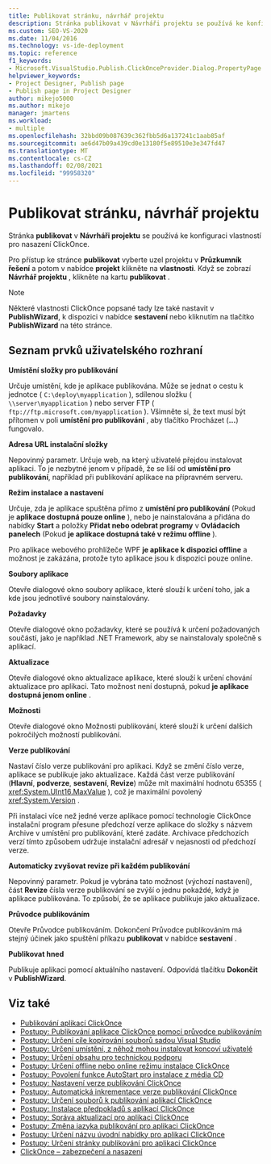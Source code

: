 ```yaml
---
title: Publikovat stránku, návrhář projektu
description: Stránka publikovat v Návrháři projektu se používá ke konfiguraci vlastností pro nasazení ClickOnce.
ms.custom: SEO-VS-2020
ms.date: 11/04/2016
ms.technology: vs-ide-deployment
ms.topic: reference
f1_keywords:
- Microsoft.VisualStudio.Publish.ClickOnceProvider.Dialog.PropertyPage
helpviewer_keywords:
- Project Designer, Publish page
- Publish page in Project Designer
author: mikejo5000
ms.author: mikejo
manager: jmartens
ms.workload:
- multiple
ms.openlocfilehash: 32bbd09b087639c362fbb5d6a137241c1aab85af
ms.sourcegitcommit: ae6d47b09a439cd0e13180f5e89510e3e347fd47
ms.translationtype: MT
ms.contentlocale: cs-CZ
ms.lasthandoff: 02/08/2021
ms.locfileid: "99958320"
---
```

# <a name="publish-page-project-designer"></a>Publikovat stránku, návrhář projektu

Stránka **publikovat** v **Návrháři projektu** se používá ke konfiguraci vlastností pro nasazení ClickOnce.

Pro přístup ke stránce **publikovat** vyberte uzel projektu v **Průzkumník řešení** a potom v nabídce **projekt** klikněte na **vlastnosti**. Když se zobrazí **Návrhář projektu** , klikněte na kartu **publikovat** .

> [!NOTE]
> Některé vlastnosti ClickOnce popsané tady lze také nastavit v **PublishWizard**, k dispozici v nabídce **sestavení** nebo kliknutím na tlačítko **PublishWizard** na této stránce.

## <a name="uielement-list"></a>Seznam prvků uživatelského rozhraní

 **Umístění složky pro publikování**

Určuje umístění, kde je aplikace publikována. Může se jednat o cestu k jednotce ( `C:\deploy\myapplication` ), sdílenou složku ( `\\server\myapplication` ) nebo server FTP ( `ftp://ftp.microsoft.com/myapplication` ). Všimněte si, že text musí být přítomen v poli **umístění pro publikování** , aby tlačítko Procházet (**...**) fungovalo.

 **Adresa URL instalační složky**

Nepovinný parametr. Určuje web, na který uživatelé přejdou instalovat aplikaci. To je nezbytné jenom v případě, že se liší od **umístění pro publikování**, například při publikování aplikace na přípravném serveru.

 **Režim instalace a nastavení**

Určuje, zda je aplikace spuštěna přímo z **umístění pro publikování** (Pokud je **aplikace dostupná pouze online** ), nebo je nainstalována a přidána do nabídky **Start** a položky **Přidat nebo odebrat programy** v **Ovládacích panelech** (Pokud **je aplikace dostupná také v režimu offline** ).

Pro aplikace webového prohlížeče WPF **je aplikace k dispozici offline** a možnost je zakázána, protože tyto aplikace jsou k dispozici pouze online.

 **Soubory aplikace**

Otevře dialogové okno soubory aplikace, které slouží k určení toho, jak a kde jsou jednotlivé soubory nainstalovány.

 **Požadavky**

Otevře dialogové okno požadavky, které se používá k určení požadovaných součástí, jako je například .NET Framework, aby se nainstalovaly společně s aplikací.

 **Aktualizace**

Otevře dialogové okno aktualizace aplikace, které slouží k určení chování aktualizace pro aplikaci. Tato možnost není dostupná, pokud **je aplikace dostupná jenom online** .

 **Možnosti**

Otevře dialogové okno Možnosti publikování, které slouží k určení dalších pokročilých možností publikování.

 **Verze publikování**

Nastaví číslo verze publikování pro aplikaci. Když se změní číslo verze, aplikace se publikuje jako aktualizace. Každá část verze publikování (**Hlavní**, **podverze**, **sestavení**, **Revize**) může mít maximální hodnotu 65355 ( <xref:System.UInt16.MaxValue> ), což je maximální povolený <xref:System.Version> .

Při instalaci více než jedné verze aplikace pomocí technologie ClickOnce instalační program přesune předchozí verze aplikace do složky s názvem Archive v umístění pro publikování, které zadáte. Archivace předchozích verzí tímto způsobem udržuje instalační adresář v nejasnosti od předchozí verze.

 **Automaticky zvyšovat revize při každém publikování**

Nepovinný parametr. Pokud je vybrána tato možnost (výchozí nastavení), část **Revize** čísla verze publikování se zvýší o jednu pokaždé, když je aplikace publikována. To způsobí, že se aplikace publikuje jako aktualizace.

 **Průvodce publikováním**

Otevře Průvodce publikováním. Dokončení Průvodce publikováním má stejný účinek jako spuštění příkazu **publikovat** v nabídce **sestavení** .

 **Publikovat hned**

Publikuje aplikaci pomocí aktuálního nastavení. Odpovídá tlačítku **Dokončit** v **PublishWizard**.

## <a name="see-also"></a>Viz také

- [Publikování aplikací ClickOnce](../../deployment/publishing-clickonce-applications.md)
- [Postupy: Publikování aplikace ClickOnce pomocí průvodce publikováním](../../deployment/how-to-publish-a-clickonce-application-using-the-publish-wizard.md)
- [Postupy: Určení cíle kopírování souborů sadou Visual Studio](../../deployment/how-to-specify-where-visual-studio-copies-the-files.md)
- [Postupy: Určení umístění, z něhož mohou instalovat koncoví uživatelé](../../deployment/how-to-specify-the-location-where-end-users-will-install-from.md)
- [Postupy: Určení obsahu pro technickou podporu](../../deployment/how-to-specify-a-link-for-technical-support.md)
- [Postupy: Určení offline nebo online režimu instalace ClickOnce](../../deployment/how-to-specify-the-clickonce-offline-or-online-install-mode.md)
- [Postupy: Povolení funkce AutoStart pro instalace z média CD](../../deployment/how-to-enable-autostart-for-cd-installations.md)
- [Postupy: Nastavení verze publikování ClickOnce](../../deployment/how-to-set-the-clickonce-publish-version.md)
- [Postupy: Automatická inkrementace verze publikování ClickOnce](../../deployment/how-to-automatically-increment-the-clickonce-publish-version.md)
- [Postupy: Určení souborů k publikování aplikací ClickOnce](../../deployment/how-to-specify-which-files-are-published-by-clickonce.md)
- [Postupy: Instalace předpokladů s aplikací ClickOnce](../../deployment/how-to-install-prerequisites-with-a-clickonce-application.md)
- [Postupy: Správa aktualizací pro aplikaci ClickOnce](../../deployment/how-to-manage-updates-for-a-clickonce-application.md)
- [Postupy: Změna jazyka publikování pro aplikaci ClickOnce](../../deployment/how-to-change-the-publish-language-for-a-clickonce-application.md)
- [Postupy: Určení názvu úvodní nabídky pro aplikaci ClickOnce](../../deployment/how-to-specify-a-start-menu-name-for-a-clickonce-application.md)
- [Postupy: Určení stránky publikování pro aplikaci ClickOnce](../../deployment/how-to-specify-a-publish-page-for-a-clickonce-application.md)
- [ClickOnce – zabezpečení a nasazení](../../deployment/clickonce-security-and-deployment.md)
